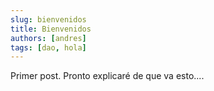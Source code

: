 ```yaml
---
slug: bienvenidos
title: Bienvenidos
authors: [andres]
tags: [dao, hola]
---
```


Primer post. Pronto explicaré de que va esto....
